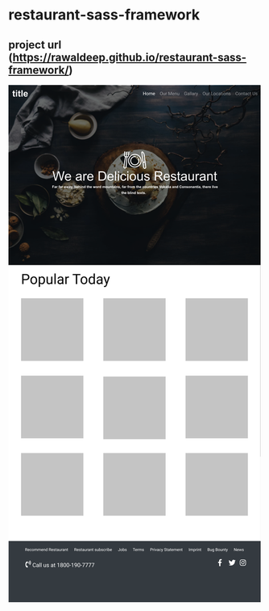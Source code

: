 # restaurant-sass-framework
## project url (https://rawaldeep.github.io/restaurant-sass-framework/)

![Layout](assets/img/layout.png)